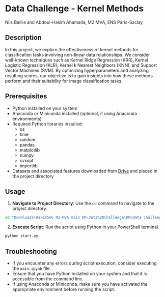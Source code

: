 # Data Challenge - Kernel Methods
Nils Baillie and Abdoul-Hakim Ahamada, M2 MVA, ENS Paris-Saclay

## Description

In this project, we explore the effectiveness of kernel methods for classification tasks involving non-linear data relationships. We consider well-known techniques such as Kernel Ridge Regression (KRR), Kernel Logistic Regression (KLR), Kernel k Nearest Neighbors (KNN), and Support Vector Machines (SVM). By optimizing hyperparameters and analyzing resulting scores, our objective is to gain insights into how these methods perform and their suitability for image classification tasks.

## Prerequisites

- Python installed on your system
- Anaconda or Miniconda installed (optional, if using Anaconda environments)
- Required Python libraries installed:
  - os
  - time
  - random
  - pandas
  - matplotlib
  - numpy
  - cvxopt
  - importlib
- Datasets and associated features downloaded from [Drive](https://drive.google.com/drive/folders/1Gr13MINUumyX-MxpJjo7UjON9R6lQ-cD?usp=sharing) and placed in the project directory

## Usage

1. **Navigate to Project Directory**: Use the `cd` command to navigate to the project directory.

```bash
cd "Downloads\Hakim506 M2-MVA main KM-Data%20Challenge\KM\Data Challenge"
```

2. **Execute Script**: Run the script using Python in your PowerShell terminal.

```bash
python start.py
```

## Troubleshooting

- If you encounter any errors during script execution, consider executing the `main.ipynb` file.
- Ensure that you have Python installed on your system and that it is accessible from the command line.
- If using Anaconda or Miniconda, make sure you have activated the appropriate environment before running the script.
